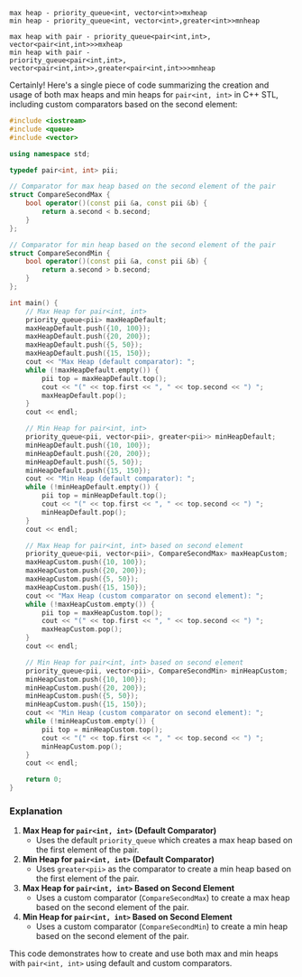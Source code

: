 
```
max heap - priority_queue<int, vector<int>>mxheap
min heap - priority_queue<int, vector<int>,greater<int>>mnheap

max heap with pair - priority_queue<pair<int,int>, vector<pair<int,int>>>mxheap
min heap with pair -
priority_queue<pair<int,int>, vector<pair<int,int>>,greater<pair<int,int>>>mnheap
```



Certainly! Here's a single piece of code summarizing the creation and usage of both max heaps and min heaps for `pair<int, int>` in C++ STL, including custom comparators based on the second element:

```cpp
#include <iostream>
#include <queue>
#include <vector>

using namespace std;

typedef pair<int, int> pii;

// Comparator for max heap based on the second element of the pair
struct CompareSecondMax {
    bool operator()(const pii &a, const pii &b) {
        return a.second < b.second;
    }
};

// Comparator for min heap based on the second element of the pair
struct CompareSecondMin {
    bool operator()(const pii &a, const pii &b) {
        return a.second > b.second;
    }
};

int main() {
    // Max Heap for pair<int, int>
    priority_queue<pii> maxHeapDefault;
    maxHeapDefault.push({10, 100});
    maxHeapDefault.push({20, 200});
    maxHeapDefault.push({5, 50});
    maxHeapDefault.push({15, 150});
    cout << "Max Heap (default comparator): ";
    while (!maxHeapDefault.empty()) {
        pii top = maxHeapDefault.top();
        cout << "(" << top.first << ", " << top.second << ") ";
        maxHeapDefault.pop();
    }
    cout << endl;

    // Min Heap for pair<int, int>
    priority_queue<pii, vector<pii>, greater<pii>> minHeapDefault;
    minHeapDefault.push({10, 100});
    minHeapDefault.push({20, 200});
    minHeapDefault.push({5, 50});
    minHeapDefault.push({15, 150});
    cout << "Min Heap (default comparator): ";
    while (!minHeapDefault.empty()) {
        pii top = minHeapDefault.top();
        cout << "(" << top.first << ", " << top.second << ") ";
        minHeapDefault.pop();
    }
    cout << endl;

    // Max Heap for pair<int, int> based on second element
    priority_queue<pii, vector<pii>, CompareSecondMax> maxHeapCustom;
    maxHeapCustom.push({10, 100});
    maxHeapCustom.push({20, 200});
    maxHeapCustom.push({5, 50});
    maxHeapCustom.push({15, 150});
    cout << "Max Heap (custom comparator on second element): ";
    while (!maxHeapCustom.empty()) {
        pii top = maxHeapCustom.top();
        cout << "(" << top.first << ", " << top.second << ") ";
        maxHeapCustom.pop();
    }
    cout << endl;

    // Min Heap for pair<int, int> based on second element
    priority_queue<pii, vector<pii>, CompareSecondMin> minHeapCustom;
    minHeapCustom.push({10, 100});
    minHeapCustom.push({20, 200});
    minHeapCustom.push({5, 50});
    minHeapCustom.push({15, 150});
    cout << "Min Heap (custom comparator on second element): ";
    while (!minHeapCustom.empty()) {
        pii top = minHeapCustom.top();
        cout << "(" << top.first << ", " << top.second << ") ";
        minHeapCustom.pop();
    }
    cout << endl;

    return 0;
}
```

### Explanation

1. **Max Heap for `pair<int, int>` (Default Comparator)**
   - Uses the default `priority_queue` which creates a max heap based on the first element of the pair.
2. **Min Heap for `pair<int, int>` (Default Comparator)**
   - Uses `greater<pii>` as the comparator to create a min heap based on the first element of the pair.
3. **Max Heap for `pair<int, int>` Based on Second Element**
   - Uses a custom comparator (`CompareSecondMax`) to create a max heap based on the second element of the pair.
4. **Min Heap for `pair<int, int>` Based on Second Element**
   - Uses a custom comparator (`CompareSecondMin`) to create a min heap based on the second element of the pair.

This code demonstrates how to create and use both max and min heaps with `pair<int, int>` using default and custom comparators.
